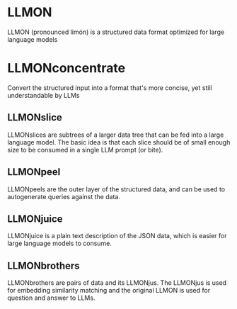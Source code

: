 # LLMON
LLMON (pronounced limón) is a structured data format optimized for large language models

# LLMONconcentrate

Convert the structured input into a format that's more concise, yet still understandable by LLMs

## LLMONslice

LLMONslices are subtrees of a larger data tree that can be fed into a large language model. The basic idea is that each slice should be of small enough size to be consumed in a single LLM prompt (or bite).

## LLMONpeel

LLMONpeels are the outer layer of the structured data, and can be used to autogenerate queries against the data.

## LLMONjuice

LLMONjuice is a plain text description of the JSON data, which is easier for large language models to consume.

## LLMONbrothers

LLMONbrothers are pairs of data and its LLMONjus. The LLMONjus is used for embedding similarity matching and the original LLMON is used for question and answer to LLMs.
